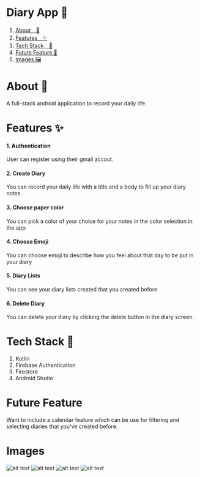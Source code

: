 # Diary App 📝

1. [About　💁](#about-)
2. [Features　✨](#features-)
3. [Tech Stack　🤖](#tech-stack-)
4. [Future Feature 🔮](#future-feature)
5. [Images 🖼](#images)

# About 💁
A full-stack android application to record your daily life.

# Features ✨
#### 1. Authentication
User can register using their gmail accout.
#### 2. Create Diary
You can record your daily life with a title and a body to fill up your diary notes.
#### 3. Choose paper color
You can pick a color of your choice for your notes in the color selection in the app 
#### 4. Choose Emoji
You can choose emoji to describe how you feel about that day to be put in your diary
#### 5. Diary Lists
You can see your diary lists created that you created before 
#### 6. Delete Diary
You can delete your diary by clicking the delete button in the diary screen.


# Tech Stack 🤖  
1. Kotlin
2. Firebase Authentication
3. Firestore
5. Android Studio

# Future Feature
Want to include a calendar feature which can be use for filtering and selecting diaries that you've created before.

# Images
![alt text](https://github.com/YuTakaki/diary-android/blob/master/diary_app_screenshots/Screenshot%202021-11-28%20163751.png)
![alt text](https://github.com/YuTakaki/diary-android/blob/master/diary_app_screenshots/Screenshot%202021-11-28%20163622.png)
![alt text](https://github.com/YuTakaki/diary-android/blob/master/diary_app_screenshots/Screenshot%202021-11-28%20163645.png)
![alt text](https://github.com/YuTakaki/diary-android/blob/master/diary_app_screenshots/Screenshot%202021-11-28%20163720.png)


